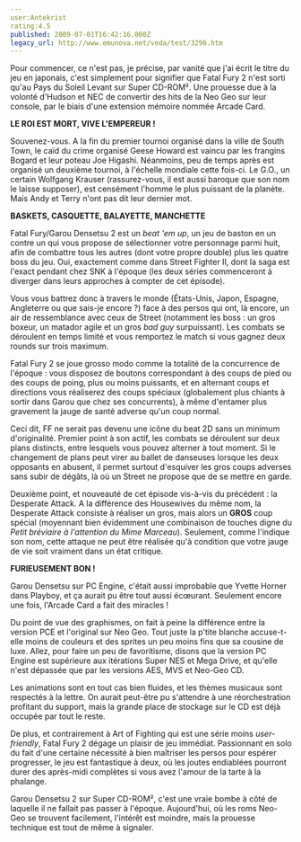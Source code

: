 ```yaml
---
user:Antekrist
rating:4.5
published: 2009-07-01T16:42:16.000Z
legacy_url: http://www.emunova.net/veda/test/3296.htm
---
```

Pour commencer, ce n'est pas, je précise, par vanité que j'ai écrit le titre du jeu en japonais, c'est simplement pour signifier que Fatal Fury 2 n'est sorti qu'au Pays du Soleil Levant sur Super CD-ROM². Une prouesse due à la volonté d'Hudson et NEC de convertir des hits de la Neo Geo sur leur console, par le biais d'une extension mémoire nommée Arcade Card.  

  

**LE ROI EST MORT, VIVE L'EMPEREUR !**  

Souvenez-vous. A la fin du premier tournoi organisé dans la ville de South Town, le caïd du crime organisé Geese Howard est vaincu par les frangins Bogard et leur poteau Joe Higashi. Néanmoins, peu de temps après est organisé un deuxième tournoi, à l'échelle mondiale cette fois-ci. Le G.O., un certain Wolfgang Krauser (rassurez-vous, il est aussi baroque que son nom le laisse supposer), est censément l'homme le plus puissant de la planète. Mais Andy et Terry n'ont pas dit leur dernier mot.  

  

**BASKETS, CASQUETTE, BALAYETTE, MANCHETTE**  

Fatal Fury/Garou Densetsu 2 est un _beat 'em up_, un jeu de baston en un contre un qui vous propose de sélectionner votre personnage parmi huit, afin de combattre tous les autres (dont votre propre double) plus les quatre boss du jeu. Oui, exactement comme dans Street Fighter II, dont la saga est l'exact pendant chez SNK à l'époque (les deux séries commenceront à diverger dans leurs approches à compter de cet épisode).  

Vous vous battrez donc à travers le monde (États-Unis, Japon, Espagne, Angleterre ou que sais-je encore ?) face à des persos qui ont, là encore, un air de ressemblance avec ceux de Street (notamment les boss : un gros boxeur, un matador agile et un gros _bad guy_ surpuissant). Les combats se déroulent en temps limité et vous remportez le match si vous gagnez deux rounds sur trois maximum.  

Fatal Fury 2 se joue grosso modo comme la totalité de la concurrence de l'époque : vous disposez de boutons correspondant à des coups de pied ou des coups de poing, plus ou moins puissants, et en alternant coups et directions vous réaliserez des coups spéciaux (globalement plus chiants à sortir dans Garou que chez ses concurrents), à même d'entamer plus gravement la jauge de santé adverse qu'un coup normal.  

Ceci dit, FF ne serait pas devenu une icône du beat 2D sans un minimum d'originalité. Premier point à son actif, les combats se déroulent sur deux plans distincts, entre lesquels vous pouvez alterner à tout moment. Si le changement de plans peut virer au ballet de danseuses lorsque les deux opposants en abusent, il permet surtout d'esquiver les gros coups adverses sans subir de dégâts, là où un Street ne propose que de se mettre en garde.  

Deuxième point, et nouveauté de cet épisode vis-à-vis du précédent : la Desperate Attack. A la différence des Housewives du même nom, la Desperate Attack consiste à réaliser un gros, mais alors un **GROS** coup spécial (moyennant bien évidemment une combinaison de touches digne du _Petit bréviaire à l'attention du Mime Marceau_). Seulement, comme l'indique son nom, cette attaque ne peut être réalisée qu'à condition que votre jauge de vie soit vraiment dans un état critique.  

  

**FURIEUSEMENT BON !**  

Garou Densetsu sur PC Engine, c'était aussi improbable que Yvette Horner dans Playboy, et ça aurait pu être tout aussi écœurant. Seulement encore une fois, l'Arcade Card a fait des miracles !  

Du point de vue des graphismes, on fait à peine la différence entre la version PCE et l'original sur Neo Geo. Tout juste la p'tite blanche accuse-t-elle moins de couleurs et des sprites un peu moins fins que sa cousine de luxe. Allez, pour faire un peu de favoritisme, disons que la version PC Engine est supérieure aux itérations Super NES et Mega Drive, et qu'elle n'est dépassée que par les versions AES, MVS et Neo-Geo CD.  

Les animations sont en tout cas bien fluides, et les thèmes musicaux sont respectés à la lettre. On aurait peut-être pu s'attendre à une réorchestration profitant du support, mais la grande place de stockage sur le CD est déjà occupée par tout le reste.  

De plus, et contrairement à Art of Fighting qui est une série moins _user-friendly_, Fatal Fury 2 dégage un plaisir de jeu immédiat. Passionnant en solo du fait d'une certaine nécessité à bien maîtriser les persos pour espérer progresser, le jeu est fantastique à deux, où les joutes endiablées pourront durer des après-midi complètes si vous avez l'amour de la tarte à la phalange.  

Garou Densetsu 2 sur Super CD-ROM², c'est une vraie bombe à côté de laquelle il ne fallait pas passer à l'époque. Aujourd'hui, où les roms Neo-Geo se trouvent facilement, l'intérêt est moindre, mais la prouesse technique est tout de même à signaler.
